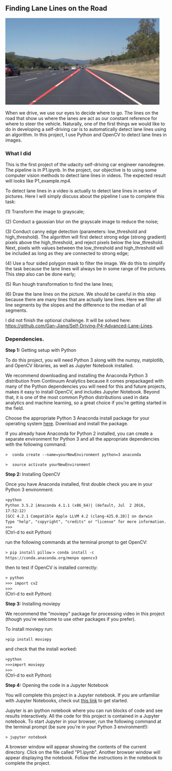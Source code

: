 ## **Finding Lane Lines on the Road** 
<img src="laneLines_thirdPass.jpg" width="480" alt="Combined Image" />

When we drive, we use our eyes to decide where to go. The lines on the road that show us where the lanes are act as our constant reference for where to steer the vehicle.  Naturally, one of the first things we would like to do in developing a self-driving car is to automatically detect lane lines using an algorithm. In this project,  I use Python and OpenCV to detect lane lines in images. 

### What I did
This is the first project of the udacity self-driving car engineer nanodegree. The pipeline is in P1.ipynb. In the project, our objective is to using some computer vision methods to detect lane lines in videos. The expected result will looks like P1_example.mp4. 

To detect lane lines in a video is actually to detect lane lines in series of pictures. Here I will simply discuss about the pipeline I use to complete this task:

(1) Transform the image to grayscale;

(2) Conduct a gaussian blur on the grayscale image to reduce the noise;

(3) Conduct canny edge detection (parameters: low_threshold and high_threshold). The algorithm will first detect strong edge (strong gradient) pixels above the high_threshold, and reject pixels below the low_threshold. Next, pixels with values between the low_threshold and high_threshold will be included as long as they are connected to strong edge; 

(4) Use a four sided polygon mask to filter the image. We do this to simplify the task because the lane lines will always be in some range of the pictures. This step also can be done early; 

(5) Run hough transformation to find the lane lines; 

(6) Draw the lane lines on the picture. We should be careful in this step because there are many lines that are actually lane lines. Here we filter all line segments by the slopes and the difference to the median of all segments. 

I did not finish the optional challenge. It will be solved here: https://github.com/Gan-Jiang/Self-Driving-P4-Advanced-Lane-Lines. 

### Dependencies. 
**Step 1:** Getting setup with Python

To do this project, you will need Python 3 along with the numpy, matplotlib, and OpenCV libraries, as well as Jupyter Notebook installed. 

We recommend downloading and installing the Anaconda Python 3 distribution from Continuum Analytics because it comes prepackaged with many of the Python dependencies you will need for this and future projects, makes it easy to install OpenCV, and includes Jupyter Notebook.  Beyond that, it is one of the most common Python distributions used in data analytics and machine learning, so a great choice if you're getting started in the field.

Choose the appropriate Python 3 Anaconda install package for your operating system <A HREF="https://www.continuum.io/downloads" target="_blank">here</A>.   Download and install the package.

If you already have Anaconda for Python 2 installed, you can create a separate environment for Python 3 and all the appropriate dependencies with the following command:

`>  conda create --name=yourNewEnvironment python=3 anaconda`

`>  source activate yourNewEnvironment`

**Step 2:** Installing OpenCV

Once you have Anaconda installed, first double check you are in your Python 3 environment:

`>python`    
`Python 3.5.2 |Anaconda 4.1.1 (x86_64)| (default, Jul  2 2016, 17:52:12)`  
`[GCC 4.2.1 Compatible Apple LLVM 4.2 (clang-425.0.28)] on darwin`  
`Type "help", "copyright", "credits" or "license" for more information.`  
`>>>`   
(Ctrl-d to exit Python)

run the following commands at the terminal prompt to get OpenCV:

`> pip install pillow`
`> conda install -c https://conda.anaconda.org/menpo opencv3`

then to test if OpenCV is installed correctly:

`> python`  
`>>> import cv2`  
`>>>`  
(Ctrl-d to exit Python)

**Step 3:** Installing moviepy  

We recommend the "moviepy" package for processing video in this project (though you're welcome to use other packages if you prefer).  

To install moviepy run:

`>pip install moviepy`  

and check that the install worked:

`>python`  
`>>>import moviepy`  
`>>>`  
(Ctrl-d to exit Python)

**Step 4:** Opening the code in a Jupyter Notebook

You will complete this project in a Jupyter notebook.  If you are unfamiliar with Jupyter Notebooks, check out <A HREF="https://jupyter-notebook-beginner-guide.readthedocs.io/en/latest/" target="_blank">this link</A> to get started.

Jupyter is an ipython notebook where you can run blocks of code and see results interactively.  All the code for this project is contained in a Jupyter notebook. To start Jupyter in your browser, run the following command at the terminal prompt (be sure you're in your Python 3 environment!):

`> jupyter notebook`

A browser window will appear showing the contents of the current directory.  Click on the file called "P1.ipynb".  Another browser window will appear displaying the notebook.  Follow the instructions in the notebook to complete the project.  
